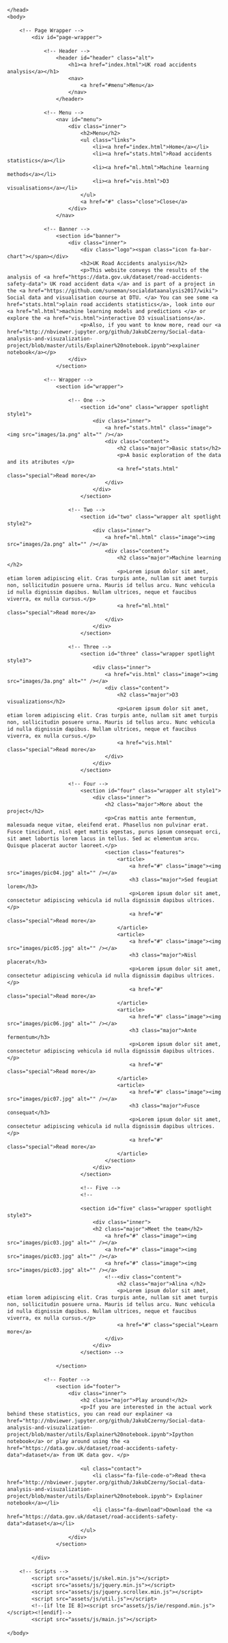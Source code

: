 <!DOCTYPE HTML>
<!--
	Solid State by HTML5 UP
	html5up.net | @ajlkn
	Free for personal and commercial use under the CCA 3.0 license (html5up.net/license)
-->
<html>
	<head>
		<title>UK road accidents analysis</title>
		<meta charset="utf-8" />
		<meta name="viewport" content="width=device-width, initial-scale=1" />
		<link rel="stylesheet" href="assets/css/main.css" />

	</head>
	<body>

		<!-- Page Wrapper -->
			<div id="page-wrapper">

				<!-- Header -->
					<header id="header" class="alt">
						<h1><a href="index.html">UK road accidents analysis</a></h1>
						<nav>
							<a href="#menu">Menu</a>
						</nav>
					</header>

				<!-- Menu -->
					<nav id="menu">
						<div class="inner">
							<h2>Menu</h2>
							<ul class="links">
								<li><a href="index.html">Home</a></li>
								<li><a href="stats.html">Road accidents statistics</a></li>
								<li><a href="ml.html">Machine learning methods</a></li>
								<li><a href="vis.html">D3 visualisations</a></li>
							</ul>
							<a href="#" class="close">Close</a>
						</div>
					</nav>

				<!-- Banner -->
					<section id="banner">
						<div class="inner">
							<div class="logo"><span class="icon fa-bar-chart"></span></div>
							<h2>UK Road Accidents analysis</h2>
							<p>This website conveys the results of the analysis of <a href="https://data.gov.uk/dataset/road-accidents-safety-data"> UK road accident data </a> and is part of a project in the <a href="https://github.com/suneman/socialdataanalysis2017/wiki"> Social data and visualisation course at DTU. </a> You can see some <a href="stats.html">plain road accidents statistics</a>, look into our <a href="ml.html">machine learning models and predictions </a> or explore the <a href="vis.html">interactive D3 visualisations</a>. 
							<p>Also, if you want to know more, read our <a href="http://nbviewer.jupyter.org/github/JakubCzerny/Social-data-analysis-and-visuzalization-project/blob/master/utils/Explainer%20notebook.ipynb">explainer notebook</a></p>
						</div>
					</section>

				<!-- Wrapper -->
					<section id="wrapper">

						<!-- One -->
							<section id="one" class="wrapper spotlight style1">
								<div class="inner">
									<a href="stats.html" class="image"><img src="images/1a.png" alt="" /></a>
									<div class="content">
										<h2 class="major">Basic stats</h2>
										<p>A basic exploration of the data and its atributes </p>
										<a href="stats.html" class="special">Read more</a>
									</div>
								</div>
							</section>

						<!-- Two -->
							<section id="two" class="wrapper alt spotlight style2">
								<div class="inner">
									<a href="ml.html" class="image"><img src="images/2a.png" alt="" /></a>
									<div class="content">
										<h2 class="major">Machine learning </h2>
										<p>Lorem ipsum dolor sit amet, etiam lorem adipiscing elit. Cras turpis ante, nullam sit amet turpis non, sollicitudin posuere urna. Mauris id tellus arcu. Nunc vehicula id nulla dignissim dapibus. Nullam ultrices, neque et faucibus viverra, ex nulla cursus.</p>
										<a href="ml.html" class="special">Read more</a>
									</div>
								</div>
							</section>

						<!-- Three -->
							<section id="three" class="wrapper spotlight style3">
								<div class="inner">
									<a href="vis.html" class="image"><img src="images/3a.png" alt="" /></a>
									<div class="content">
										<h2 class="major">D3 visualizations</h2>
										<p>Lorem ipsum dolor sit amet, etiam lorem adipiscing elit. Cras turpis ante, nullam sit amet turpis non, sollicitudin posuere urna. Mauris id tellus arcu. Nunc vehicula id nulla dignissim dapibus. Nullam ultrices, neque et faucibus viverra, ex nulla cursus.</p>
										<a href="vis.html" class="special">Read more</a>
									</div>
								</div>
							</section>

						<!-- Four -->
							<section id="four" class="wrapper alt style1">
								<div class="inner">
									<h2 class="major">More about the project</h2>
									<p>Cras mattis ante fermentum, malesuada neque vitae, eleifend erat. Phasellus non pulvinar erat. Fusce tincidunt, nisl eget mattis egestas, purus ipsum consequat orci, sit amet lobortis lorem lacus in tellus. Sed ac elementum arcu. Quisque placerat auctor laoreet.</p>
									<section class="features">
										<article>
											<a href="#" class="image"><img src="images/pic04.jpg" alt="" /></a>
											<h3 class="major">Sed feugiat lorem</h3>
											<p>Lorem ipsum dolor sit amet, consectetur adipiscing vehicula id nulla dignissim dapibus ultrices.</p>
											<a href="#" class="special">Read more</a>
										</article>
										<article>
											<a href="#" class="image"><img src="images/pic05.jpg" alt="" /></a>
											<h3 class="major">Nisl placerat</h3>
											<p>Lorem ipsum dolor sit amet, consectetur adipiscing vehicula id nulla dignissim dapibus ultrices.</p>
											<a href="#" class="special">Read more</a>
										</article>
										<article>
											<a href="#" class="image"><img src="images/pic06.jpg" alt="" /></a>
											<h3 class="major">Ante fermentum</h3>
											<p>Lorem ipsum dolor sit amet, consectetur adipiscing vehicula id nulla dignissim dapibus ultrices.</p>
											<a href="#" class="special">Read more</a>
										</article>
										<article>
											<a href="#" class="image"><img src="images/pic07.jpg" alt="" /></a>
											<h3 class="major">Fusce consequat</h3>
											<p>Lorem ipsum dolor sit amet, consectetur adipiscing vehicula id nulla dignissim dapibus ultrices.</p>
											<a href="#" class="special">Read more</a>
										</article>
									</section>
								</div>
							</section>

							<!-- Five -->
							<!-- 

							<section id="five" class="wrapper spotlight style3">
								<div class="inner">
								<h2 class="major">Meet the team</h2> 
									<a href="#" class="image"><img src="images/pic03.jpg" alt="" /></a>
									<a href="#" class="image"><img src="images/pic03.jpg" alt="" /></a>
									<a href="#" class="image"><img src="images/pic03.jpg" alt="" /></a>
									<!--<div class="content">
										<h2 class="major">Alina </h2>
										<p>Lorem ipsum dolor sit amet, etiam lorem adipiscing elit. Cras turpis ante, nullam sit amet turpis non, sollicitudin posuere urna. Mauris id tellus arcu. Nunc vehicula id nulla dignissim dapibus. Nullam ultrices, neque et faucibus viverra, ex nulla cursus.</p>
										<a href="#" class="special">Learn more</a>
									</div>
								</div>
							</section> -->

					</section>

				<!-- Footer -->
					<section id="footer">
						<div class="inner">
							<h2 class="major">Play around!</h2>
							<p>If you are interested in the actual work behind these statistics, you can read our explainer <a href="http://nbviewer.jupyter.org/github/JakubCzerny/Social-data-analysis-and-visuzalization-project/blob/master/utils/Explainer%20notebook.ipynb">Ipython notebook</a> or play around using the <a href="https://data.gov.uk/dataset/road-accidents-safety-data">dataset</a> from UK data gov. </p> 
							
							<ul class="contact">
								<li class="fa-file-code-o">Read the<a href="http://nbviewer.jupyter.org/github/JakubCzerny/Social-data-analysis-and-visuzalization-project/blob/master/utils/Explainer%20notebook.ipynb"> Explainer notebook</a></li>
								<li class="fa-download">Download the <a href="https://data.gov.uk/dataset/road-accidents-safety-data">dataset</a></li>
							</ul>
						</div>
					</section>

			</div>

		<!-- Scripts -->
			<script src="assets/js/skel.min.js"></script>
			<script src="assets/js/jquery.min.js"></script>
			<script src="assets/js/jquery.scrollex.min.js"></script>
			<script src="assets/js/util.js"></script>
			<!--[if lte IE 8]><script src="assets/js/ie/respond.min.js"></script><![endif]-->
			<script src="assets/js/main.js"></script>

	</body>
</html>
